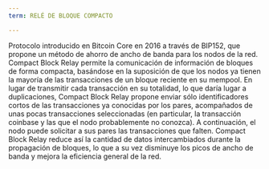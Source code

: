 ```yaml
---
term: RELÉ DE BLOQUE COMPACTO

---
```

Protocolo introducido en Bitcoin Core en 2016 a través de BIP152, que propone un método de ahorro de ancho de banda para los nodos de la red. Compact Block Relay permite la comunicación de información de bloques de forma compacta, basándose en la suposición de que los nodos ya tienen la mayoría de las transacciones de un bloque reciente en su mempool. En lugar de transmitir cada transacción en su totalidad, lo que daría lugar a duplicaciones, Compact Block Relay propone enviar sólo identificadores cortos de las transacciones ya conocidas por los pares, acompañados de unas pocas transacciones seleccionadas (en particular, la transacción coinbase y las que el nodo probablemente no conozca). A continuación, el nodo puede solicitar a sus pares las transacciones que falten. Compact Block Relay reduce así la cantidad de datos intercambiados durante la propagación de bloques, lo que a su vez disminuye los picos de ancho de banda y mejora la eficiencia general de la red.